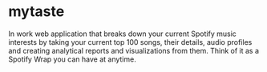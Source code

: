 # mytaste
In work web application that breaks down your current Spotify music interests by taking your current top 100 songs, their details, audio profiles and creating analytical reports and visualizations from them. Think of it as a Spotify Wrap you can have at anytime. 
